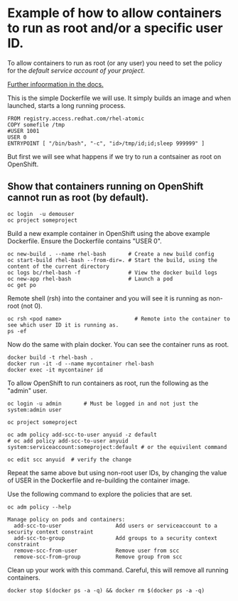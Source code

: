 # Example of how to allow containers to run as root and/or a specific user ID.

To allow containers to run as root (or any user) you need to set the policy for the _default service account of your project_.

[Further infoormation in the docs.](https://docs.openshift.com/container-platform/3.5/admin_guide/manage_scc.html#enable-images-to-run-with-user-in-the-dockerfile)

This is the simple Dockerfile we will use.  It simply builds an image and when launched, starts a long running process.

```
FROM registry.access.redhat.com/rhel-atomic
COPY somefile /tmp
#USER 1001
USER 0
ENTRYPOINT [ "/bin/bash", "-c", "id>/tmp/id;id;sleep 999999" ]
```

But first we will see what happens if we try to run a contsainer as root on OpenShift.

## Show that containers running on OpenShift cannot run as root (by default).

```
oc login  -u demouser
oc project someproject
```

Build a new example container in OpenShift using the above example Dockerfile. Ensure the Dockerfile contains "USER 0".

```
oc new-build . --name rhel-bash       # Create a new build config
oc start-build rhel-bash --from-dir=. # Start the build, using the content of the current directory
oc logs bc/rhel-bash -f               # View the docker build logs
oc new-app rhel-bash                  # Launch a pod
oc get po
```

Remote shell (rsh) into the container and you will see it is running as non-root (not 0).

```
oc rsh <pod name>                       # Remote into the container to see which user ID it is running as. 
ps -ef 
```

Now do the same with plain docker.  You can see the container runs as root.

```
docker build -t rhel-bash .
docker run -it -d --name mycontainer rhel-bash
docker exec -it mycontainer id
```

To allow OpenShift to run containers as root, run the following as the "admin" user.

```
oc login -u admin       # Must be logged in and not just the system:admin user

oc project someproject   

oc adm policy add-scc-to-user anyuid -z default
# oc add policy add-scc-to-user anyuid system:serviceaccount:someproject:default # or the equivilent command 

oc edit scc anyuid  # verify the change 
```
Repeat the same above but using non-root user IDs, by changing the value of USER in the Dockerfile and re-building the container image. 

Use the following command to explore the policies that are set.

```
oc adm policy --help

Manage policy on pods and containers:
  add-scc-to-user                 Add users or serviceaccount to a security context constraint
  add-scc-to-group                Add groups to a security context constraint
  remove-scc-from-user            Remove user from scc
  remove-scc-from-group           Remove group from scc
```

Clean up your work with this command.  Careful, this will remove all running containers. 

```
docker stop $(docker ps -a -q) && docker rm $(docker ps -a -q) 
```


